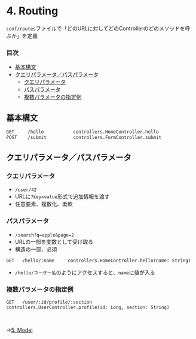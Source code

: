 # 4. Routing

`conf/routes`ファイルで「どのURLに対してどのControllerのどのメソッドを呼ぶか」を定義

### 目次

- [基本構文](#基本構文)
- [クエリパラメータ／パスパラメータ](#クエリパラメータパスパラメータ)
  - [クエリパラメータ](#クエリパラメータ)
  - [パスパラメータ](#パスパラメータ)
  - [複数パラメータの指定例](#複数パラメータの指定例)

## 基本構文

```bash
GET     /hello           controllers.HomeController.hello
POST    /submit          controllers.FormController.submit
```

## クエリパラメータ／パスパラメータ

### クエリパラメータ

- `/user/42`
- URLに`?key=value`形式で追加情報を渡す 
- 任意要素、複数化、柔軟 

### パスパラメータ

- `/search?q=apple&page=2`
- URLの一部を変数として受け取る
- 構造の一部、必須

```routes
GET   /hello/:name     controllers.HomeController.hello(name: String)
```

- `/hello/ユーザー名`のようにアクセスすると、`name`に値が入る

### 複数パラメータの指定例

```routes
GET   /user/:id/profile/:section    controllers.UserController.profile(id: Long, section: String)
```

<br>

→[5. Model](05_model.md)